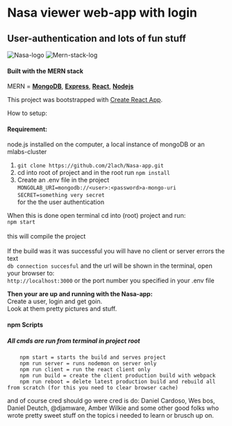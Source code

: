# Nasa viewer web-app with login 
## User-authentication and lots of fun stuff
<img alt="Nasa-logo" src="https://www.nasa.gov/sites/all/themes/custom/nasatwo/images/nasa-logo.svg" style="margin: 0 auto;"/>
<img alt="Mern-stack-log" src="http://www.codeimmersives.com/images/logos/MERN/MERN-Logo-4-pack.jpg" /> <br/>


#### Built with the MERN stack
MERN = [**MongoDB**](https://www.mongodb.com/), [**Express**](https://expressjs.com/), [**React**](https://reactjs.org/), [**Nodejs**](https://nodejs.org/)

This project was bootstrapped with [Create React App](https://github.com/facebookincubator/create-react-app).


How to setup:

#### Requirement:
node.js installed on the computer, a local instance of mongoDB or an mlabs-cluster
<br/>
1) `git clone https://github.com/2lach/Nasa-app.git`<br/>
2) cd into root of project and in the root run `npm install`
3) Create an .env file in the project <br/>
`MONGOLAB_URI=mongodb://<user>:<password>a-mongo-uri`<br/>
`SECRET=something very secret`<br/> for the the user authentication<br/>

When this is done open terminal cd into (root) project and run:<br/>
`npm start` <br/> <br/> 
this will compile the project<br/><br/>
If the build was it was successful you will have no client or server errors the text <br/>`db connection succesful` and the url will be shown in the terminal, open your browser to:<br/>
`http://localhost:3000` or the port number you specified in your .env file
<br/>

<b>Then your are up and running with the Nasa-app:</b><br/>
Create a user, login and get goin. <br/>Look at them pretty pictures and stuff.


#### npm Scripts
##### All cmds are run from terminal in project root
```
    npm start = starts the build and serves project
    npm run server = runs nodemon on server only
    npm run client = run the react client only
    npm run build = create the client production build with webpack
    npm run reboot = delete latest production build and rebuild all from scratch (for this you need to clear browser cache)
```

and of course cred should go were cred is do:
Daniel Cardoso, Wes bos, Daniel Deutch, @djamware, Amber Wilkie and some other good folks who wrote pretty sweet stuff on the topics i needed to learn or brusch up on.
